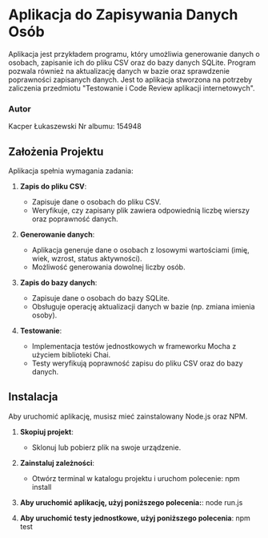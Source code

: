 # Aplikacja do Zapisywania Danych Osób

Aplikacja jest przykładem programu, który umożliwia generowanie danych o osobach, zapisanie ich do pliku CSV oraz do bazy danych SQLite. Program pozwala również na aktualizację danych w bazie oraz sprawdzenie poprawności zapisanych danych. Jest to aplikacja stworzona na potrzeby zaliczenia przedmiotu "Testowanie i Code Review aplikacji internetowych".

### Autor
Kacper Łukaszewski Nr albumu: 154948

## Założenia Projektu

Aplikacja spełnia wymagania zadania:

1. **Zapis do pliku CSV**:
    - Zapisuje dane o osobach do pliku CSV.
    - Weryfikuje, czy zapisany plik zawiera odpowiednią liczbę wierszy oraz poprawność danych.

2. **Generowanie danych**:
    - Aplikacja generuje dane o osobach z losowymi wartościami (imię, wiek, wzrost, status aktywności).
    - Możliwość generowania dowolnej liczby osób.

3. **Zapis do bazy danych**:
    - Zapisuje dane o osobach do bazy SQLite.
    - Obsługuje operację aktualizacji danych w bazie (np. zmiana imienia osoby).

4. **Testowanie**:
    - Implementacja testów jednostkowych w frameworku Mocha z użyciem biblioteki Chai.
    - Testy weryfikują poprawność zapisu do pliku CSV oraz do bazy danych.

## Instalacja

Aby uruchomić aplikację, musisz mieć zainstalowany Node.js oraz NPM.

1. **Skopiuj projekt**:
   - Sklonuj lub pobierz plik na swoje urządzenie.
    
2. **Zainstaluj zależności**:
   - Otwórz terminal w katalogu projektu i uruchom polecenie:
     npm install
     
3. **Aby uruchomić aplikację, użyj poniższego polecenia:**:
     node run.js
   
5. **Aby uruchomić testy jednostkowe, użyj poniższego polecenia**:
    npm test

